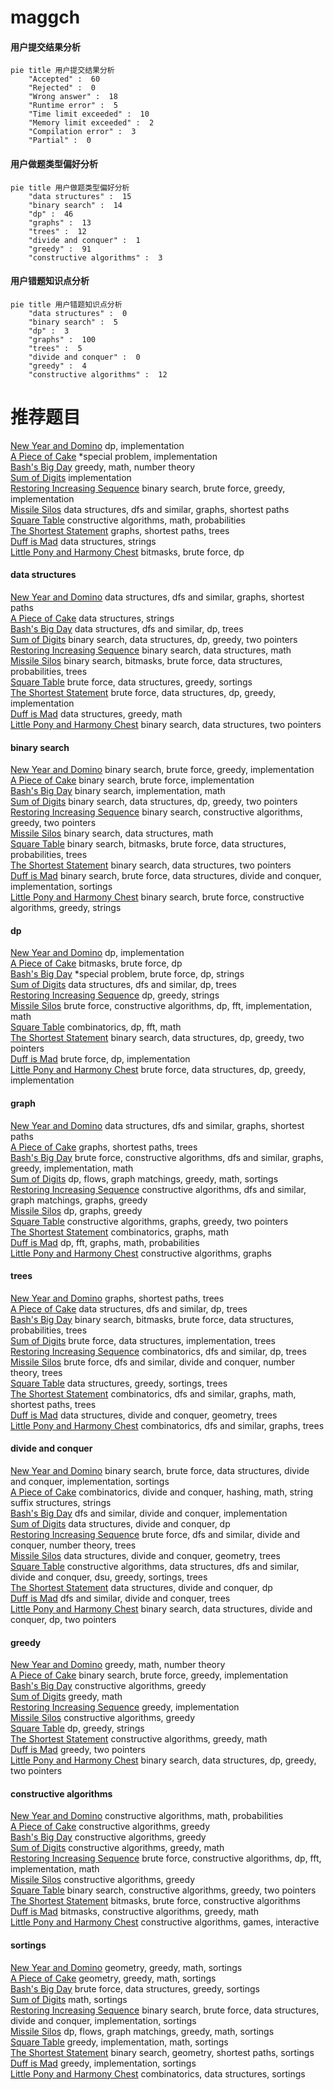 # maggch
<!-- tabs:start -->
#### **用户提交结果分析**

```mermaid
pie title 用户提交结果分析
    "Accepted" :  60
    "Rejected" :  0
    "Wrong answer" :  18
    "Runtime error" :  5
    "Time limit exceeded" :  10
    "Memory limit exceeded" :  2
    "Compilation error" :  3
    "Partial" :  0
```
#### **用户做题类型偏好分析**

```mermaid
pie title 用户做题类型偏好分析
    "data structures" :  15
    "binary search" :  14
    "dp" :  46
    "graphs" :  13
    "trees" :  12
    "divide and conquer" :  1
    "greedy" :  91
    "constructive algorithms" :  3
```
#### **用户错题知识点分析**

```mermaid
pie title 用户错题知识点分析
    "data structures" :  0
    "binary search" :  5
    "dp" :  3
    "graphs" :  100
    "trees" :  5
    "divide and conquer" :  0
    "greedy" :  4
    "constructive algorithms" :  12
```
<!-- tabs:end -->
# 推荐题目
[New Year and Domino](http://codeforces.com/problemset/problem/611/C)		dp,
                        implementation		  
[A Piece of Cake](http://codeforces.com/problemset/problem/171/C)		*special problem,
                        implementation		  
[Bash's Big Day](http://codeforces.com/problemset/problem/757/B)		greedy,
                        math,
                        number theory		  
[Sum of Digits](http://codeforces.com/problemset/problem/102/B)		implementation		  
[Restoring Increasing Sequence](http://codeforces.com/problemset/problem/490/E)		binary search,
                        brute force,
                        greedy,
                        implementation		  
[Missile Silos](http://codeforces.com/problemset/problem/144/D)		data structures,
                        dfs and similar,
                        graphs,
                        shortest paths		  
[Square Table](http://codeforces.com/problemset/problem/417/E)		constructive algorithms,
                        math,
                        probabilities		  
[The Shortest Statement](http://codeforces.com/problemset/problem/1051/F)		graphs,
                        shortest paths,
                        trees		  
[Duff is Mad](http://codeforces.com/problemset/problem/587/F)		data structures,
                        strings		  
[Little Pony and Harmony Chest](http://codeforces.com/problemset/problem/453/B)		bitmasks,
                        brute force,
                        dp		  
<!-- tabs:start -->
#### **data structures**
[New Year and Domino](http://codeforces.com/problemset/problem/144/D)		data structures,
                        dfs and similar,
                        graphs,
                        shortest paths		  
[A Piece of Cake](http://codeforces.com/problemset/problem/587/F)		data structures,
                        strings		  
[Bash's Big Day](http://codeforces.com/problemset/problem/490/F)		data structures,
                        dfs and similar,
                        dp,
                        trees		  
[Sum of Digits](http://codeforces.com/problemset/problem/1492/C)		binary search,
                        data structures,
                        dp,
                        greedy,
                        two pointers		  
[Restoring Increasing Sequence](http://codeforces.com/problemset/problem/1490/G)		binary search,
                        data structures,
                        math		  
[Missile Silos](http://codeforces.com/problemset/problem/1479/D)		binary search,
                        bitmasks,
                        brute force,
                        data structures,
                        probabilities,
                        trees		  
[Square Table](http://codeforces.com/problemset/problem/1497/A)		brute force,
                        data structures,
                        greedy,
                        sortings		  
[The Shortest Statement](http://codeforces.com/problemset/problem/1491/C)		brute force,
                        data structures,
                        dp,
                        greedy,
                        implementation		  
[Duff is Mad](http://codeforces.com/problemset/problem/1492/B)		data structures,
                        greedy,
                        math		  
[Little Pony and Harmony Chest](http://codeforces.com/problemset/problem/1436/E)		binary search,
                        data structures,
                        two pointers		  
#### **binary search**
[New Year and Domino](http://codeforces.com/problemset/problem/490/E)		binary search,
                        brute force,
                        greedy,
                        implementation		  
[A Piece of Cake](http://codeforces.com/problemset/problem/1293/A)		binary search,
                        brute force,
                        implementation		  
[Bash's Big Day](http://codeforces.com/problemset/problem/255/D)		binary search,
                        implementation,
                        math		  
[Sum of Digits](http://codeforces.com/problemset/problem/1492/C)		binary search,
                        data structures,
                        dp,
                        greedy,
                        two pointers		  
[Restoring Increasing Sequence](http://codeforces.com/problemset/problem/1463/D)		binary search,
                        constructive algorithms,
                        greedy,
                        two pointers		  
[Missile Silos](http://codeforces.com/problemset/problem/1490/G)		binary search,
                        data structures,
                        math		  
[Square Table](http://codeforces.com/problemset/problem/1479/D)		binary search,
                        bitmasks,
                        brute force,
                        data structures,
                        probabilities,
                        trees		  
[The Shortest Statement](http://codeforces.com/problemset/problem/1436/E)		binary search,
                        data structures,
                        two pointers		  
[Duff is Mad](http://codeforces.com/problemset/problem/1461/D)		binary search,
                        brute force,
                        data structures,
                        divide and conquer,
                        implementation,
                        sortings		  
[Little Pony and Harmony Chest](http://codeforces.com/problemset/problem/1493/C)		binary search,
                        brute force,
                        constructive algorithms,
                        greedy,
                        strings		  
#### **dp**
[New Year and Domino](http://codeforces.com/problemset/problem/611/C)		dp,
                        implementation		  
[A Piece of Cake](http://codeforces.com/problemset/problem/453/B)		bitmasks,
                        brute force,
                        dp		  
[Bash's Big Day](http://codeforces.com/problemset/problem/159/D)		*special problem,
                        brute force,
                        dp,
                        strings		  
[Sum of Digits](http://codeforces.com/problemset/problem/490/F)		data structures,
                        dfs and similar,
                        dp,
                        trees		  
[Restoring Increasing Sequence](http://codeforces.com/problemset/problem/1466/C)		dp,
                        greedy,
                        strings		  
[Missile Silos](http://codeforces.com/problemset/problem/1286/F)		brute force,
                        constructive algorithms,
                        dp,
                        fft,
                        implementation,
                        math		  
[Square Table](http://codeforces.com/problemset/problem/623/E)		combinatorics,
                        dp,
                        fft,
                        math		  
[The Shortest Statement](http://codeforces.com/problemset/problem/1492/C)		binary search,
                        data structures,
                        dp,
                        greedy,
                        two pointers		  
[Duff is Mad](https://codeforces.com/contest/1457/problem/C)		brute force,
                        dp,
                        implementation		  
[Little Pony and Harmony Chest](http://codeforces.com/problemset/problem/1491/C)		brute force,
                        data structures,
                        dp,
                        greedy,
                        implementation		  
#### **graph**
[New Year and Domino](http://codeforces.com/problemset/problem/144/D)		data structures,
                        dfs and similar,
                        graphs,
                        shortest paths		  
[A Piece of Cake](http://codeforces.com/problemset/problem/1051/F)		graphs,
                        shortest paths,
                        trees		  
[Bash's Big Day](http://codeforces.com/problemset/problem/1487/C)		brute force,
                        constructive algorithms,
                        dfs and similar,
                        graphs,
                        greedy,
                        implementation,
                        math		  
[Sum of Digits](http://codeforces.com/problemset/problem/1437/C)		dp,
                        flows,
                        graph matchings,
                        greedy,
                        math,
                        sortings		  
[Restoring Increasing Sequence](http://codeforces.com/problemset/problem/1470/D)		constructive algorithms,
                        dfs and similar,
                        graph matchings,
                        graphs,
                        greedy		  
[Missile Silos](http://codeforces.com/problemset/problem/1476/C)		dp,
                        graphs,
                        greedy		  
[Square Table](http://codeforces.com/problemset/problem/1304/D)		constructive algorithms,
                        graphs,
                        greedy,
                        two pointers		  
[The Shortest Statement](http://codeforces.com/problemset/problem/1475/C)		combinatorics,
                        graphs,
                        math		  
[Duff is Mad](http://codeforces.com/problemset/problem/553/E)		dp,
                        fft,
                        graphs,
                        math,
                        probabilities		  
[Little Pony and Harmony Chest](http://codeforces.com/problemset/problem/1495/C)		constructive algorithms,
                        graphs		  
#### **trees**
[New Year and Domino](http://codeforces.com/problemset/problem/1051/F)		graphs,
                        shortest paths,
                        trees		  
[A Piece of Cake](http://codeforces.com/problemset/problem/490/F)		data structures,
                        dfs and similar,
                        dp,
                        trees		  
[Bash's Big Day](http://codeforces.com/problemset/problem/1479/D)		binary search,
                        bitmasks,
                        brute force,
                        data structures,
                        probabilities,
                        trees		  
[Sum of Digits](http://codeforces.com/problemset/problem/1511/C)		brute force,
                        data structures,
                        implementation,
                        trees		  
[Restoring Increasing Sequence](http://codeforces.com/problemset/problem/1499/F)		combinatorics,
                        dfs and similar,
                        dp,
                        trees		  
[Missile Silos](http://codeforces.com/problemset/problem/1491/E)		brute force,
                        dfs and similar,
                        divide and conquer,
                        number theory,
                        trees		  
[Square Table](http://codeforces.com/problemset/problem/1466/D)		data structures,
                        greedy,
                        sortings,
                        trees		  
[The Shortest Statement](http://codeforces.com/problemset/problem/1495/D)		combinatorics,
                        dfs and similar,
                        graphs,
                        math,
                        shortest paths,
                        trees		  
[Duff is Mad](http://codeforces.com/problemset/problem/1303/G)		data structures,
                        divide and conquer,
                        geometry,
                        trees		  
[Little Pony and Harmony Chest](http://codeforces.com/problemset/problem/1454/E)		combinatorics,
                        dfs and similar,
                        graphs,
                        trees		  
#### **divide and conquer**
[New Year and Domino](http://codeforces.com/problemset/problem/1461/D)		binary search,
                        brute force,
                        data structures,
                        divide and conquer,
                        implementation,
                        sortings		  
[A Piece of Cake](http://codeforces.com/problemset/problem/1466/G)		combinatorics,
                        divide and conquer,
                        hashing,
                        math,
                        string suffix structures,
                        strings		  
[Bash's Big Day](http://codeforces.com/problemset/problem/1490/D)		dfs and similar,
                        divide and conquer,
                        implementation		  
[Sum of Digits](https://codeforces.com/contest/1483/problem/C)		data structures,
                        divide and conquer,
                        dp		  
[Restoring Increasing Sequence](http://codeforces.com/problemset/problem/1491/E)		brute force,
                        dfs and similar,
                        divide and conquer,
                        number theory,
                        trees		  
[Missile Silos](http://codeforces.com/problemset/problem/1303/G)		data structures,
                        divide and conquer,
                        geometry,
                        trees		  
[Square Table](http://codeforces.com/problemset/problem/1494/D)		constructive algorithms,
                        data structures,
                        dfs and similar,
                        divide and conquer,
                        dsu,
                        greedy,
                        sortings,
                        trees		  
[The Shortest Statement](http://codeforces.com/problemset/problem/1482/E)		data structures,
                        divide and conquer,
                        dp		  
[Duff is Mad](http://codeforces.com/problemset/problem/566/C)		dfs and similar,
                        divide and conquer,
                        trees		  
[Little Pony and Harmony Chest](http://codeforces.com/problemset/problem/1428/F)		binary search,
                        data structures,
                        divide and conquer,
                        dp,
                        two pointers		  
#### **greedy**
[New Year and Domino](http://codeforces.com/problemset/problem/757/B)		greedy,
                        math,
                        number theory		  
[A Piece of Cake](http://codeforces.com/problemset/problem/490/E)		binary search,
                        brute force,
                        greedy,
                        implementation		  
[Bash's Big Day](http://codeforces.com/problemset/problem/605/A)		constructive algorithms,
                        greedy		  
[Sum of Digits](http://codeforces.com/problemset/problem/712/C)		greedy,
                        math		  
[Restoring Increasing Sequence](http://codeforces.com/problemset/problem/730/E)		greedy,
                        implementation		  
[Missile Silos](https://codeforces.com/contest/298/problem/D)		constructive algorithms,
                        greedy		  
[Square Table](http://codeforces.com/problemset/problem/1466/C)		dp,
                        greedy,
                        strings		  
[The Shortest Statement](https://codeforces.com/contest/805/problem/C)		constructive algorithms,
                        greedy,
                        math		  
[Duff is Mad](http://codeforces.com/problemset/problem/1252/E)		greedy,
                        two pointers		  
[Little Pony and Harmony Chest](http://codeforces.com/problemset/problem/1492/C)		binary search,
                        data structures,
                        dp,
                        greedy,
                        two pointers		  
#### **constructive algorithms**
[New Year and Domino](http://codeforces.com/problemset/problem/417/E)		constructive algorithms,
                        math,
                        probabilities		  
[A Piece of Cake](http://codeforces.com/problemset/problem/605/A)		constructive algorithms,
                        greedy		  
[Bash's Big Day](https://codeforces.com/contest/298/problem/D)		constructive algorithms,
                        greedy		  
[Sum of Digits](https://codeforces.com/contest/805/problem/C)		constructive algorithms,
                        greedy,
                        math		  
[Restoring Increasing Sequence](http://codeforces.com/problemset/problem/1286/F)		brute force,
                        constructive algorithms,
                        dp,
                        fft,
                        implementation,
                        math		  
[Missile Silos](http://codeforces.com/problemset/problem/1493/A)		constructive algorithms,
                        greedy		  
[Square Table](http://codeforces.com/problemset/problem/1463/D)		binary search,
                        constructive algorithms,
                        greedy,
                        two pointers		  
[The Shortest Statement](https://codeforces.com/contest/1456/problem/B)		bitmasks,
                        brute force,
                        constructive algorithms		  
[Duff is Mad](http://codeforces.com/problemset/problem/1492/D)		bitmasks,
                        constructive algorithms,
                        greedy,
                        math		  
[Little Pony and Harmony Chest](https://codeforces.com/contest/1504/problem/D)		constructive algorithms,
                        games,
                        interactive		  
#### **sortings**
[New Year and Domino](https://codeforces.com/contest/1496/problem/C)		geometry,
                        greedy,
                        math,
                        sortings		  
[A Piece of Cake](http://codeforces.com/problemset/problem/1495/A)		geometry,
                        greedy,
                        math,
                        sortings		  
[Bash's Big Day](http://codeforces.com/problemset/problem/1497/A)		brute force,
                        data structures,
                        greedy,
                        sortings		  
[Sum of Digits](http://codeforces.com/problemset/problem/1427/A)		math,
                        sortings		  
[Restoring Increasing Sequence](http://codeforces.com/problemset/problem/1461/D)		binary search,
                        brute force,
                        data structures,
                        divide and conquer,
                        implementation,
                        sortings		  
[Missile Silos](http://codeforces.com/problemset/problem/1437/C)		dp,
                        flows,
                        graph matchings,
                        greedy,
                        math,
                        sortings		  
[Square Table](http://codeforces.com/problemset/problem/1473/A)		greedy,
                        implementation,
                        math,
                        sortings		  
[The Shortest Statement](http://codeforces.com/problemset/problem/1486/B)		binary search,
                        geometry,
                        shortest paths,
                        sortings		  
[Duff is Mad](http://codeforces.com/problemset/problem/1480/B)		greedy,
                        implementation,
                        sortings		  
[Little Pony and Harmony Chest](http://codeforces.com/problemset/problem/1420/D)		combinatorics,
                        data structures,
                        sortings		  
<!-- tabs:end -->
